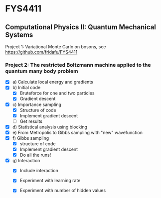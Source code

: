 # FYS4411
## Computational Physics II: Quantum Mechanical Systems
Project 1: Variational Monte Carlo on bosons, see https://github.com/fridafu/FYS4411

### Project 2: The restricted Boltzmann machine applied to the quantum many body problem
- [x] a) Calculate local energy and gradients
- [x] b) Initial code
  - [x] Bruteforce for one and two particles 
  - [x] Gradient descent
- [x] c) Importance sampling
  - [x] Structure of code
  - [x] Implement gradient descent
  - [ ] Get results
- [x] d) Statistical analysis using blocking 
- [x] e) From Metropolis to Gibbs sampling with "new" wavefunction
- [x] f) Gibbs sampling
  - [x] structure of code
  - [x] Implement gradient descent 
  - [x] Do all the runs!
- [x] g) Interaction
  - [x] Include interaction
  - [x] Experiment with learning rate 
  - [x] Experiment with number of hidden values
  
  

